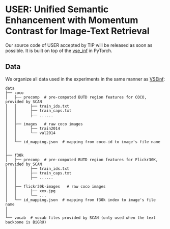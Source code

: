 # USER: Unified Semantic Enhancement with Momentum Contrast for Image-Text Retrieval

Our source code of USER accepted by TIP will be released as soon as possible. It is built on top of the [vse_inf](https://github.com/woodfrog/vse_infty) in PyTorch. 
## Data
We organize all data used in the experiments in the same manner as [VSEinf](https://github.com/woodfrog/vse_infty):

```
data
├── coco
│   ├── precomp  # pre-computed BUTD region features for COCO, provided by SCAN
│   │      ├── train_ids.txt
│   │      ├── train_caps.txt
│   │      ├── ......
│   │
│   ├── images   # raw coco images
│   │      ├── train2014
│   │      └── val2014
│   │
│   └── id_mapping.json  # mapping from coco-id to image's file name
│   
│
├── f30k
│   ├── precomp  # pre-computed BUTD region features for Flickr30K, provided by SCAN
│   │      ├── train_ids.txt
│   │      ├── train_caps.txt
│   │      ├── ......
│   │
│   ├── flickr30k-images   # raw coco images
│   │      ├── xxx.jpg
│   │      └── ...
│   └── id_mapping.json  # mapping from f30k index to image's file name
│
│
└── vocab  # vocab files provided by SCAN (only used when the text backbone is BiGRU)
```
